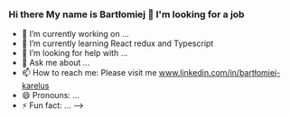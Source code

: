 ### Hi there My name is Bartłomiej 👋 I'm looking for a job



- 🔭 I’m currently working on ...
- 🌱 I’m currently learning React redux and Typescript
- 🤔 I’m looking for help with ...
- 💬 Ask me about ...
- 📫 How to reach me: Please visit me www.linkedin.com/in/bartłomiej-karelus
- 😄 Pronouns: ...
- ⚡ Fun fact: ...
-->
